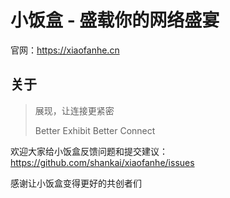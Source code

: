 # 小饭盒 - 盛载你的网络盛宴

官网：https://xiaofanhe.cn

## 关于

> 展现，让连接更紧密
> 
> Better Exhibit Better Connect

欢迎大家给小饭盒反馈问题和提交建议：https://github.com/shankai/xiaofanhe/issues

感谢让小饭盒变得更好的共创者们

